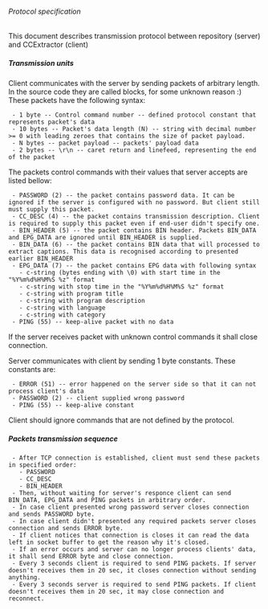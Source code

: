###### Protocol specification

This document describes transmission protocol between repository
(server) and CCExtractor (client)

##### Transmission units

Client communicates with the server by sending packets of arbitrary
length. In the source code they are called blocks, for some unknown
reason :) These packets have the following syntax:

` - 1 byte -- Control command number -- defined protocol constant that represents packet's data`\
` - 10 bytes -- Packet's data length (N) -- string with decimal number >= 0 with leading zeroes that contains the size of packet payload.`\
` - N bytes -- packet payload -- packets' payload data`\
` - 2 bytes -- \r\n -- caret return and linefeed, representing the end of the packet`

The packets control commands with their values that server accepts are
listed bellow:

` - PASSWORD (2) -- the packet contains password data. It can be ignored if the server is configured with no password. But client still must supply this packet.`\
` - CC_DESC (4) -- the packet contains transmission description. Client is required to supply this packet even if end-user didn't specify one.`\
` - BIN_HEADER (5) -- the packet contains BIN header. Packets BIN_DATA and EPG_DATA are ignored until BIN_HEADER is supplied.`\
` - BIN_DATA (6) -- the packet contains BIN data that will processed to extract captions. This data is recognised according to presented earlier BIN_HEADER`\
` - EPG_DATA (7) -- the packet contains EPG data with following syntax`\
`   - c-string (bytes ending with \0) with start time in the "%Y%m%d%H%M%S %z" format`\
`   - c-string with stop time in the "%Y%m%d%H%M%S %z" format`\
`   - c-string with program title`\
`   - c-string with program description`\
`   - c-string with language`\
`   - c-string with category`\
` - PING (55) -- keep-alive packet with no data`

If the server receives packet with unknown control commands it shall
close connection.

Server communicates with client by sending 1 byte constants. These
constants are:

` - ERROR (51) -- error happened on the server side so that it can not process client's data`\
` - PASSWORD (2) -- client supplied wrong password`\
` - PING (55) -- keep-alive constant`

Client should ignore commands that are not defined by the protocol.

##### Packets transmission sequence

` - After TCP connection is established, client must send these packets in specified order:`\
`   - PASSWORD`\
`   - CC_DESC`\
`   - BIN_HEADER`\
` - Then, without waiting for server's responce client can send BIN_DATA, EPG_DATA and PING packets in arbitrary order.`\
` - In case client presented wrong password server closes connection and sends PASSWORD byte.`\
` - In case client didn't presented any required packets server closes connection and sends ERROR byte.`\
` - If client notices that connection is closes it can read the data left in socket buffer to get the reason why it's closed.`\
` - If an error occurs and server can no longer process clients' data, it shall send ERROR byte and close connection.`\
` - Every 3 seconds client is required to send PING packets. If server doesn't receives them in 20 sec, it closes connection without sending anything.`\
` - Every 3 seconds server is required to send PING packets. If client doesn't receives them in 20 sec, it may close connection and reconnect.`

